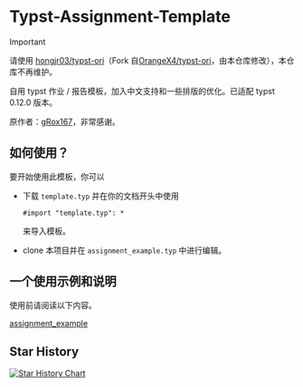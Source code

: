 # Typst-Assignment-Template

> [!IMPORTANT]
> 请使用 [hongjr03/typst-ori](https://github.com/hongjr03/typst-ori)（Fork 自[OrangeX4/typst-ori](https://github.com/OrangeX4/typst-ori)，由本仓库修改），本仓库不再维护。

自用 typst 作业 / 报告模板，加入中文支持和一些排版的优化。已适配 typst 0.12.0 版本。

原作者：[gRox167](https://github.com/gRox167/typst-assignment-template)，非常感谢。

## 如何使用？

要开始使用此模板，你可以

+ 下载 `template.typ` 并在你的文档开头中使用
  
  ```typ
  #import "template.typ": *
  ```

  来导入模板。

+ clone 本项目并在 `assignment_example.typ` 中进行编辑。

## 一个使用示例和说明

使用前请阅读以下内容。

[assignment_example](assignment_example.pdf)

## Star History

<a href="https://star-history.com/#hongjr03/Typst-Assignment-Template&Date">
 <picture>
   <source media="(prefers-color-scheme: dark)" srcset="https://api.star-history.com/svg?repos=hongjr03/Typst-Assignment-Template&type=Date&theme=dark" />
   <source media="(prefers-color-scheme: light)" srcset="https://api.star-history.com/svg?repos=hongjr03/Typst-Assignment-Template&type=Date" />
   <img alt="Star History Chart" src="https://api.star-history.com/svg?repos=hongjr03/Typst-Assignment-Template&type=Date" />
 </picture>
</a>
